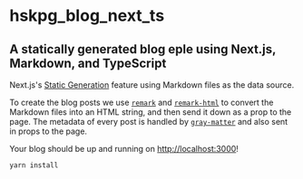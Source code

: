 
# hskpg_blog_next_ts

## A statically generated blog eple using Next.js, Markdown, and TypeScript
Next.js's [Static Generation](https://nextjs.org/docs/basic-features/pages) feature using Markdown files as the data source.

To create the blog posts we use [`remark`](https://github.com/remarkjs/remark) and [`remark-html`](https://github.com/remarkjs/remark-html) to convert the Markdown files into an HTML string, and then send it down as a prop to the page. The metadata of every post is handled by [`gray-matter`](https://github.com/jonschlinkert/gray-matter) and also sent in props to the page.

Your blog should be up and running on [http://localhost:3000](http://localhost:3000)! 

```bash
yarn install
```
